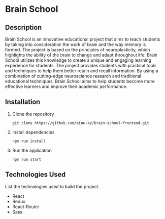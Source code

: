 # Brain School

## Description
Brain School is an innovative educational project that aims to teach students by taking into consideration the work of brain and the way memory is formed. The project is based on the principles of neuroplasticity, which highlights the ability of the brain to change and adapt throughout life. Brain School utilizes this knowledge to create a unique and engaging learning experience for students. The project provides students with practical tools and techniques to help them better retain and recall information. By using a combination of cutting-edge neuroscience research and traditional educational techniques, Brain School aims to help students become more effective learners and improve their academic performance.


## Installation
1. Clone the repository
    ```shell
   git clone https://github.com/ainu-kz/brain-school-frontend.git
   ```

2. Install dependencies
    ```shell
   npm run install 
   ```

3. Run the application
    ```shell
   npm run start
   ```

## Technologies Used
List the technologies used to build the project.

* React
* Redux
* React-Router
* Sass
